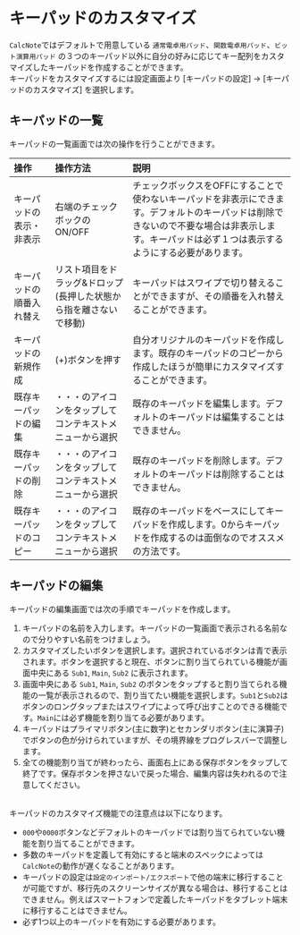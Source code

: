 # キーパッドのカスタマイズ
`CalcNote`ではデフォルトで用意している `通常電卓用パッド`、`関数電卓用パッド`、`ビット演算用パッド` の３つのキーパッド以外に自分の好みに応じてキー配列をカスタマイズしたキーパッドを作成することができます。  
キーパッドをカスタマイズするには設定画面より [キーパッドの設定] -> [キーパッドのカスタマイズ] を選択します。

## キーパッドの一覧
キーパッドの一覧画面では次の操作を行うことができます。
<br>

|操作|操作方法|説明|
|:-----------|:------------|:------------|
キーパッドの表示・非表示|右端のチェックボックのON/OFF|チェックボックスをOFFにすることで使わないキーパッドを非表示にできます。デフォルトのキーパッドは削除できないので不要な場合は非表示します。キーパッドは必ず１つは表示するようにする必要があります。
キーパッドの順番入れ替え|リスト項目をドラッグ&ドロップ<br>(長押した状態から指を離さないで移動)|キーパッドはスワイプで切り替えることができますが、その順番を入れ替えることができます。
キーパッドの新規作成|(+)ボタンを押す|自分オリジナルのキーパッドを作成します。既存のキーパッドのコピーから作成したほうが簡単にカスタマイズすることができます。
既存キーパッドの編集|・・・のアイコンをタップしてコンテキストメニューから選択|既存のキーパッドを編集します。デフォルトのキーパッドは編集することはできません。
既存キーパッドの削除|・・・のアイコンをタップしてコンテキストメニューから選択|既存のキーパッドを削除します。デフォルトのキーパッドは削除することはできません。
既存キーパッドのコピー|・・・のアイコンをタップしてコンテキストメニューから選択|既存のキーパッドをベースにしてキーパッドを作成します。0からキーパッドを作成するのは面倒なのでオススメの方法です。


## キーパッドの編集
キーパッドの編集画面では次の手順でキーパッドを作成します。
<br>

1. キーパッドの名前を入力します。キーパッドの一覧画面で表示される名前なので分りやすい名前をつけましょう。
2. カスタマイズしたいボタンを選択します。選択されているボタンは青で表示されます。ボタンを選択すると現在、ボタンに割り当てられている機能が画面中央にある `Sub1`, `Main`, `Sub2` に表示されます。
3. 画面中央にある `Sub1`, `Main`, `Sub2` のボタンをタップすると割り当てられる機能の一覧が表示されるので、割り当てたい機能を選択します。`Sub1`と`Sub2`はボタンのロングタップまたはスワイプによって呼び出すことのできる機能です。`Main`には必ず機能を割り当てる必要があります。
4. キーパッドはプライマリボタン(主に数字)とセカンダリボタン(主に演算子)でボタンの色が分けられていますが、その境界線をプログレスバーで調整します。
5. 全ての機能割り当てが終わったら、画面右上にある保存ボタンをタップして終了です。保存ボタンを押さないで戻った場合、編集内容は失われるので注意してください。

<br>
キーパッドのカスタマイズ機能での注意点は以下になります。
<br>

- `000`や`0000`ボタンなどデフォルトのキーパッドでは割り当てられていない機能を割り当てることができます。
- 多数のキーパッドを定義して有効にすると端末のスペックによっては`CalcNote`の動作が遅くなることがあります。
- キーパッドの設定は`設定のインポート/エクスポート`で他の端末に移行することが可能ですが、移行先のスクリーンサイズが異なる場合は、移行することはできません。例えばスマートフォンで定義したキーパッドをタブレット端末に移行することはできません。
- 必ず1つ以上のキーパッドを有効にする必要があります。

